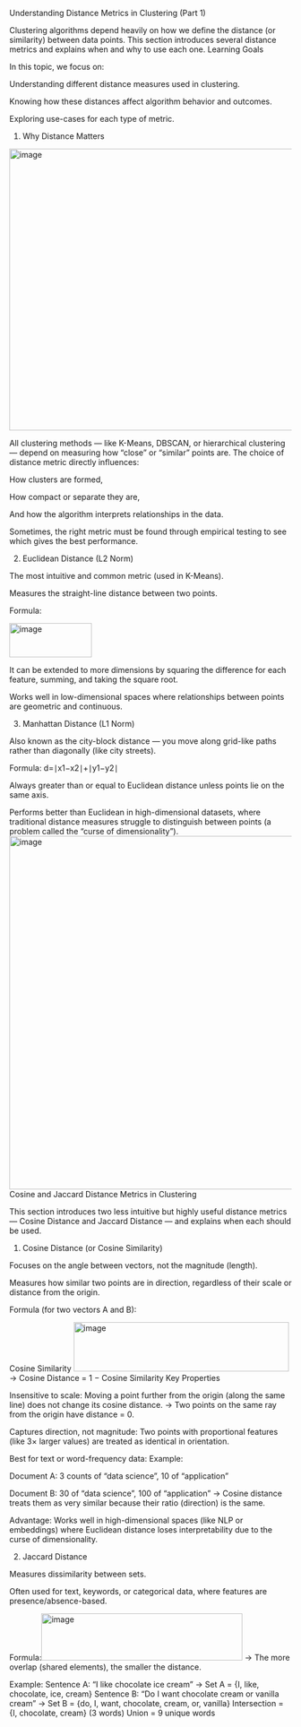 Understanding Distance Metrics in Clustering (Part 1)

Clustering algorithms depend heavily on how we define the distance (or similarity) between data points.
This section introduces several distance metrics and explains when and why to use each one.
Learning Goals

In this topic, we focus on:

Understanding different distance measures used in clustering.

Knowing how these distances affect algorithm behavior and outcomes.

Exploring use-cases for each type of metric.

1. Why Distance Matters
<img width="859" height="503" alt="image" src="https://github.com/user-attachments/assets/98f27b56-53bf-4da8-bda4-7e80a44c74c4" />

All clustering methods — like K-Means, DBSCAN, or hierarchical clustering — depend on measuring how “close” or “similar” points are.
The choice of distance metric directly influences:

How clusters are formed,

How compact or separate they are,

And how the algorithm interprets relationships in the data.

Sometimes, the right metric must be found through empirical testing to see which gives the best performance.

2. Euclidean Distance (L2 Norm)

The most intuitive and common metric (used in K-Means).

Measures the straight-line distance between two points.

Formula:

<img width="147" height="61" alt="image" src="https://github.com/user-attachments/assets/f801b060-6f28-4338-a9f9-2db427bd2409" />


It can be extended to more dimensions by squaring the difference for each feature, summing, and taking the square root.

Works well in low-dimensional spaces where relationships between points are geometric and continuous.

3. Manhattan Distance (L1 Norm)

Also known as the city-block distance — you move along grid-like paths rather than diagonally (like city streets).

Formula:
d=∣x1−x2∣+∣y1−y2∣

Always greater than or equal to Euclidean distance unless points lie on the same axis.

Performs better than Euclidean in high-dimensional datasets, where traditional distance measures struggle to distinguish between points (a problem called the “curse of dimensionality”).
<img width="979" height="631" alt="image" src="https://github.com/user-attachments/assets/f9dee027-14d2-4ac8-b9ac-791da0ccfcc7" />
Cosine and Jaccard Distance Metrics in Clustering

This section introduces two less intuitive but highly useful distance metrics — Cosine Distance and Jaccard Distance — and explains when each should be used.

1. Cosine Distance (or Cosine Similarity)

Focuses on the angle between vectors, not the magnitude (length).

Measures how similar two points are in direction, regardless of their scale or distance from the origin.

Formula (for two vectors A and B):

Cosine Similarity
<img width="384" height="88" alt="image" src="https://github.com/user-attachments/assets/75158f19-e200-4ae6-9718-a3b82762d0cf" />
→ Cosine Distance = 1 − Cosine Similarity
Key Properties

Insensitive to scale:
Moving a point further from the origin (along the same line) does not change its cosine distance.
→ Two points on the same ray from the origin have distance = 0.

Captures direction, not magnitude:
Two points with proportional features (like 3× larger values) are treated as identical in orientation.

Best for text or word-frequency data:
Example:

Document A: 3 counts of “data science”, 10 of “application”

Document B: 30 of “data science”, 100 of “application”
→ Cosine distance treats them as very similar because their ratio (direction) is the same.

Advantage:
Works well in high-dimensional spaces (like NLP or embeddings) where Euclidean distance loses interpretability due to the curse of dimensionality.

2. Jaccard Distance

Measures dissimilarity between sets.

Often used for text, keywords, or categorical data, where features are presence/absence-based.

Formula:<img width="359" height="84" alt="image" src="https://github.com/user-attachments/assets/c9339b48-0c91-4170-8faa-2e7da995c4ba" />
→ The more overlap (shared elements), the smaller the distance.

Example:
Sentence A: “I like chocolate ice cream”
→ Set A = {I, like, chocolate, ice, cream}
Sentence B: “Do I want chocolate cream or vanilla cream”
→ Set B = {do, I, want, chocolate, cream, or, vanilla}
Intersection = {I, chocolate, cream} (3 words)
Union = 9 unique words


